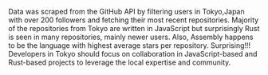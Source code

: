 Data was scraped from the GitHub API by filtering users in Tokyo,Japan with over 200 followers and fetching their most recent repositories.
Majority of the repositories from Tokyo are written in JavaScript but surprisingly Rust is seen in many repositories, mainly newer users. Also, Assembly happens to be the language with highest average stars per repository. Surprising!!!
Developers in Tokyo should focus on collaboration in JavaScript-based and Rust-based projects to leverage the local expertise and community.
